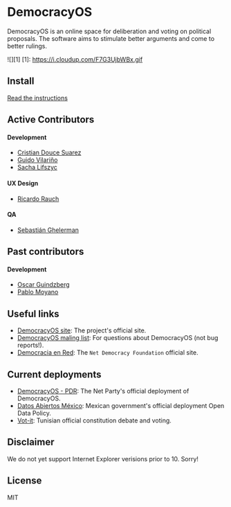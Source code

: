 # DemocracyOS
DemocracyOS is an online space for deliberation and voting on political proposals. The software aims to stimulate better arguments and come to better rulings.

![][1]
[1]: https://i.cloudup.com/F7G3UjbWBx.gif

## Install
[Read the instructions](https://github.com/DemocracyOS/app/wiki/Installation)

## Active Contributors

#### Development

* [Cristian Douce Suarez](http://twitter.com/cristiandouce)
* [Guido Vilariño](http://twitter.com/gvilarino)
* [Sacha Lifszyc](https://twitter.com/slifszyc)

#### UX Design

* [Ricardo Rauch](http://twitter.com/gravityonmars)

#### QA

* [Sebastián Ghelerman](https://twitter.com/bastianhell)

## Past contributors

#### Development

* [Oscar Guindzberg](https://github.com/oscarguindzberg)
* [Pablo Moyano](https://github.com/ultraklon)

## Useful links

* [DemocracyOS site](http://www.democracyos.org): The project's official site.
* [DemocracyOS maling list](http://groups.google.com/group/democracyos-app): For questions about DemocracyOS (not bug reports!).
* [Democracia en Red](http://www.democraciaenred.org): The `Net Democracy Foundation` official site.


## Current deployments
* [DemocracyOS - PDR](http://dos.partidodelared.org): The Net Party's official deployment of DemocracyOS.
* [Datos Abiertos México](http://datos.gob.mx): Mexican government's official deployment Open Data Policy.
* [Vot-it](http://vot-it.org/): Tunisian official constitution debate and voting.

## Disclaimer

We do not yet support Internet Explorer verisions prior to 10. Sorry!

## License 

MIT
